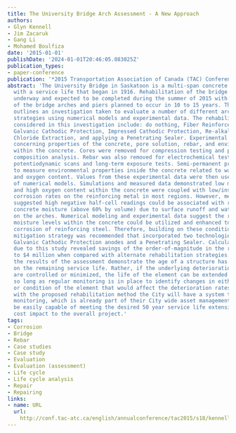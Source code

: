 ```yaml
---
title: The University Bridge Arch Assessment - A New Approach
authors:
- Glyn Kennell
- Jim Zacaruk
- Gang Li
- Mohamed Boulfiza
date: '2015-01-01'
publishDate: '2024-01-01T20:46:05.083025Z'
publication_types:
- paper-conference
publication: '*2015 Transportation Association of Canada (TAC) Conference & Exhibition*'
abstract: 'The University Bridge in Saskatoon is a multi-span concrete arch bridge
  with a service life that began in 1916. Rehabilitation of the bridge deck is currently
  underway and expected to be completed during the summer of 2015 with rehabilitation
  of the bridge arches and piers planned to occur in 10 to 15 years. This manuscript
  outlines an investigation taken to evaluate a number of different arch rehabilitation
  strategies using numerical models and experimental data. The rehabilitation strategies
  considered in this investigation include: do nothing, Fiber Reinforced Polymer wrap,
  Galvanic Cathodic Protection, Impressed Cathodic Protection, Re-alkalization, Electrochemical
  Chloride Extraction, and applying a Penetrating Sealer. Experimental data was obtained
  concerning properties of the concrete, pore solution, rebar, and environmental conditions
  within the concrete. Cores were removed for compression testing and pore solution
  composition analysis. Rebar was also removed for electrochemical testing, including
  potentiodynamic scans and long-term exposure tests. Semi-permanent probes were inserted
  to measure environmental properties inside the concrete related to water saturation
  and oxygen content. Values from these experimental data were then used in the development
  of numerical models. Simulations and measured data demonstrated low moisture levels
  and high oxygen content within the concrete were coupled with low/insignificant
  corrosion rates on the reinforcing metal in most regions. However, measured data
  suggested high negative half-cell readings could be associated with regions of high
  concrete moisture (above 60% by volume) due to surface runoff and water pooling
  on the arches. Numerical modeling and experimental data suggest the relatively low
  moisture levels within the concrete could be utilized and enhanced to mitigate the
  corrosion of reinforcing steel. Therefore, building on these conditions, a synergistic
  mitigation strategy was recommended that incorporated two technologies: discrete
  Galvanic Cathodic Protection anodes and a Penetrating Sealer. Calculated savings
  due to this study revealed savings of the order-of-magnitude in the range of $2
  to $4 million when compared with alternate rehabilitation strategies. Additionally,
  the results of the assessment demonstrate the age of a structure has limited bearing
  on the remaining service life. Rather, if the underlying deterioration processes
  are controlled or minimized, the life of the element can be extended indefinitely
  so long as regular monitoring is in place to identify changes in either the environment
  or condition of the element that would affect the deterioration rates. As such,
  with the proposed rehabilitation method the City will have a system that with regular
  monitoring, which is already part of their City wide asset management system, will
  be easily capable of meeting the desired 50 year service life extension at a minimal
  cost impact to the overall project.'
tags:
- Corrosion
- Bridge
- Rebar
- Case studies
- Case study
- Evaluation
- Evaluation (assessment)
- Life cycle
- Life cycle analysis
- Repair
- Repairing
links:
- name: URL
  url: 
    http://conf.tac-atc.ca/english/annualconference/tac2015/s18/kennell.pdf%0Ahttps://trid.trb.org/view/1399685
---
```

